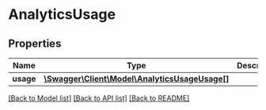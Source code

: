 # AnalyticsUsage

## Properties
Name | Type | Description | Notes
------------ | ------------- | ------------- | -------------
**usage** | [**\Swagger\Client\Model\AnalyticsUsageUsage[]**](AnalyticsUsageUsage.md) |  | [optional] 

[[Back to Model list]](../README.md#documentation-for-models) [[Back to API list]](../README.md#documentation-for-api-endpoints) [[Back to README]](../README.md)


